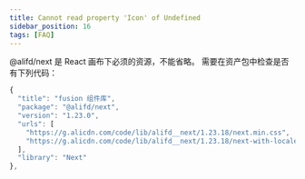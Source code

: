 ```yaml
---
title: Cannot read property 'Icon' of Undefined
sidebar_position: 16
tags: [FAQ]
---
```

@alifd/next 是 React 画布下必须的资源，不能省略。
需要在资产包中检查是否有下列代码：
```typescript
{
  "title": "fusion 组件库",
  "package": "@alifd/next",
  "version": "1.23.0",
  "urls": [
    "https://g.alicdn.com/code/lib/alifd__next/1.23.18/next.min.css",
    "https://g.alicdn.com/code/lib/alifd__next/1.23.18/next-with-locales.min.js"
  ],
  "library": "Next"
},
```
